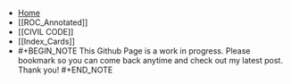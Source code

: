 - [Home]([[index]])
- [[ROC_Annotated]]
- [[CIVIL CODE]]
- [[Index_Cards]]
- #+BEGIN_NOTE
  This Github Page is a work in progress. Please bookmark so you can come back anytime and check out my latest post. Thank you!
  #+END_NOTE